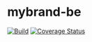 # mybrand-be 

[![Build](https://github.com/cyusasnave/mybrand-be/actions/workflows/node.js.yml/badge.svg?branch=develop)](https://github.com/cyusasnave/mybrand-be/actions/workflows/node.js.yml)
[![Coverage Status](https://coveralls.io/repos/github/cyusasnave/mybrand-be/badge.svg?branch=develop)](https://coveralls.io/github/cyusasnave/mybrand-be?branch=develop)



